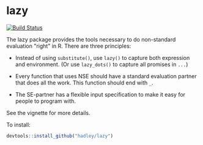 # lazy

[![Build Status](https://travis-ci.org/hadley/lazy.png?branch=master)](https://travis-ci.org/hadley/lazy)

The lazy package provides the tools necessary to do non-standard evaluation "right" in R. There are three principles:

* Instead of using `substitute()`, use `lazy()` to capture both expression
  and environment. (Or use `lazy_dots()` to capture all promises in `...`)
  
* Every function that uses NSE should have a standard evaluation partner
  that does all the work. This function should end with `_`.
  
* The SE-partner has a flexible input specification to make it easy for people
  to program with.

See the vignette for more details.

To install:

```r
devtools::install_github("hadley/lazy")
```
